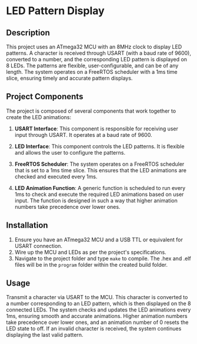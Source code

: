 # LED Pattern Display

## Description
This project uses an ATmega32 MCU with an 8MHz clock to display LED patterns. A character is received through USART (with a baud rate of 9600), converted to a number, and the corresponding LED pattern is displayed on 8 LEDs. The patterns are flexible, user-configurable, and can be of any length. The system operates on a FreeRTOS scheduler with a 1ms time slice, ensuring timely and accurate pattern displays.

## Project Components
The project is composed of several components that work together to create the LED animations:

1. **USART Interface**: This component is responsible for receiving user input through USART. It operates at a baud rate of 9600.

2. **LED Interface**: This component controls the LED patterns. It is flexible and allows the user to configure the patterns.

3. **FreeRTOS Scheduler**: The system operates on a FreeRTOS scheduler that is set to a 1ms time slice. This ensures that the LED animations are checked and executed every 1ms.

4. **LED Animation Function**: A generic function is scheduled to run every 1ms to check and execute the required LED animations based on user input. The function is designed in such a way that higher animation numbers take precedence over lower ones.

## Installation
1. Ensure you have an ATmega32 MCU and a USB TTL or equivalent for USART connection.
2. Wire up the MCU and LEDs as per the project's specifications.
3. Navigate to the project folder and type `make` to compile. The .hex and .elf files will be in the `program` folder within the created build folder.

## Usage
Transmit a character via USART to the MCU. This character is converted to a number corresponding to an LED pattern, which is then displayed on the 8 connected LEDs. The system checks and updates the LED animations every 1ms, ensuring smooth and accurate animations. Higher animation numbers take precedence over lower ones, and an animation number of 0 resets the LED state to off. If an invalid character is received, the system continues displaying the last valid pattern.